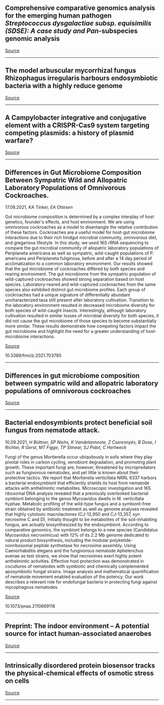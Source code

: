##  Comprehensive comparative genomics analysis for the emerging human pathogen<em> Streptococcus dysgalactiae subsp. equisimilis (SDSE): A case study and Pan</em>-subspecies genomic analysis

[Source](https://www.biorxiv.org/content/10.1101/2021.09.13.460118v1.abstract?%3Fcollection=)

---

## The model arbuscular mycorrhizal fungus Rhizophagus irregularis harbours endosymbiotic bacteria with a highly reduce genome

[Source](https://www.biorxiv.org/content/10.1101/2021.09.13.460061v1.abstract?%3Fcollection=)

---

## A Campylobacter integrative and conjugative element with a CRISPR-Cas9 system targeting competing plasmids: a history of plasmid warfare?

[Source](https://www.biorxiv.org/content/10.1101/2021.06.01.446523v2.abstract?%3Fcollection=)

---

## Differences in Gut Microbiome Composition Between Sympatric Wild and Allopatric Laboratory Populations of Omnivorous Cockroaches.
 17.08.2021, _KA Tinker, EA Ottesen_


Gut microbiome composition is determined by a complex interplay of host genetics, founder's effects, and host environment. We are using omnivorous cockroaches as a model to disentangle the relative contribution of these factors. Cockroaches are a useful model for host-gut microbiome interactions due to their rich hindgut microbial community, omnivorous diet, and gregarious lifestyle. In this study, we used 16S rRNA sequencing to compare the gut microbial community of allopatric laboratory populations of Periplaneta americana as well as sympatric, wild-caught populations of P. americana and Periplaneta fuliginosa, before and after a 14 day period of acclimatization to a common laboratory environment. Our results showed that the gut microbiome of cockroaches differed by both species and rearing environment. The gut microbiome from the sympatric population of wild-captured cockroaches showed strong separation based on host species. Laboratory-reared and wild-captured cockroaches from the same species also exhibited distinct gut microbiome profiles. Each group of cockroaches had a unique signature of differentially abundant uncharacterized taxa still present after laboratory cultivation. Transition to the laboratory environment resulted in decreased microbiome diversity for both species of wild-caught insects. Interestingly, although laboratory cultivation resulted in similar losses of microbial diversity for both species, it did not cause the gut microbiome of those species to become substantially more similar. These results demonstrate how competing factors impact the gut microbiome and highlight the need for a greater understanding of host-microbiome interactions.

[Source](https://www.frontiersin.org/articles/10.3389/fmicb.2021.703785/full)

10.3389/fmicb.2021.703785

---

## Differences in gut microbiome composition between sympatric wild and allopatric laboratory populations of omnivorous cockroaches

[Source](https://www.frontiersin.org/articles/10.3389/fmicb.2021.703785/full)

---

## Bacterial endosymbionts protect beneficial soil fungus from nematode attack.
 10.09.2021, _H Büttner, SP Niehs, K Vandelannoote, Z Cseresnyés, B Dose, I Richter, R Gerst, MT Figge, TP Stinear, SJ Pidot, C Hertweck_


Fungi of the genus Mortierella occur ubiquitously in soils where they play pivotal roles in carbon cycling, xenobiont degradation, and promoting plant growth. These important fungi are, however, threatened by micropredators such as fungivorous nematodes, and yet little is known about their protective tactics. We report that Mortierella verticillata NRRL 6337 harbors a bacterial endosymbiont that efficiently shields its host from nematode attacks with anthelmintic metabolites. Microscopic investigation and 16S ribosomal DNA analysis revealed that a previously overlooked bacterial symbiont belonging to the genus Mycoavidus dwells in M. verticillata hyphae. Metabolic profiling of the wild-type fungus and a symbiont-free strain obtained by antibiotic treatment as well as genome analyses revealed that highly cytotoxic macrolactones (CJ-12,950 and CJ-13,357, syn necroxime C and D), initially thought to be metabolites of the soil-inhabiting fungus, are actually biosynthesized by the endosymbiont. According to comparative genomics, the symbiont belongs to a new species (Candidatus Mycoavidus necroximicus) with 12% of its 2.2 Mb genome dedicated to natural product biosynthesis, including the modular polyketide-nonribosomal peptide synthetase for necroxime assembly. Using Caenorhabditis elegans and the fungivorous nematode Aphelenchus avenae as test strains, we show that necroximes exert highly potent anthelmintic activities. Effective host protection was demonstrated in cocultures of nematodes with symbiotic and chemically complemented aposymbiotic fungal strains. Image analysis and mathematical quantification of nematode movement enabled evaluation of the potency. Our work describes a relevant role for endofungal bacteria in protecting fungi against mycophagous nematodes.

[Source](https://www.pnas.org/content/118/37/e2110669118)

10.1073/pnas.2110669118

---

## Preprint: The indoor environment – A potential source for intact human-associated anaerobes

[Source](https://www.biorxiv.org/content/10.1101/2020.12.02.406132v3.abstract?%3Fcollection=)

---

## Intrinsically disordered protein biosensor tracks the physical-chemical effects of osmotic stress on cells

[Source](https://www.nature.com/articles/s41467-021-25736-8)

---

